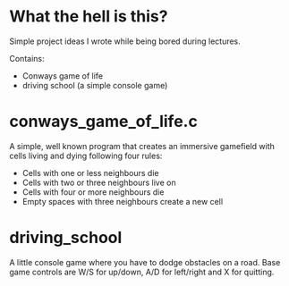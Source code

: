 # What the hell is this?

Simple project ideas I wrote while being bored during lectures.

Contains:
- Conways game of life
- driving school (a simple console game)

# conways_game_of_life.c

A simple, well known program that creates an immersive gamefield with cells living and dying following four rules:
- Cells with one or less neighbours die
- Cells with two or three neighbours live on
- Cells with four or more neighbours die
- Empty spaces with three neighbours create a new cell

# driving_school

A little console game where you have to dodge obstacles on a road. Base game controls are W/S for up/down, A/D for left/right and X for quitting.
